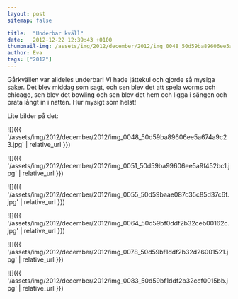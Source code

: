 ```yaml
---
layout: post
sitemap: false

title:  "Underbar kväll"
date:   2012-12-22 12:39:43 +0100
thumbnail-img: /assets/img/2012/december/2012/img_0048_50d59ba89606ee5a674a9c23.jpg
author: Eva
tags: ["2012"]
---
```


Gårkvällen var alldeles underbar! Vi hade jättekul och gjorde så mysiga saker. Det blev middag som sagt, och sen blev det att spela worms och chicago, sen blev det bowling och sen blev det hem och ligga i sängen och prata långt in i natten. Hur mysigt som helst!

Lite bilder på det:

![]({{ '/assets/img/2012/december/2012/img_0048_50d59ba89606ee5a674a9c23.jpg'  | relative_url }})

![]({{ '/assets/img/2012/december/2012/img_0051_50d59ba99606ee5a9f452bc1.jpg'  | relative_url }})

![]({{ '/assets/img/2012/december/2012/img_0055_50d59baae087c35c85d37c6f.jpg'  | relative_url }})

![]({{ '/assets/img/2012/december/2012/img_0064_50d59bf0ddf2b32ceb00162c.jpg'  | relative_url }})

![]({{ '/assets/img/2012/december/2012/img_0078_50d59bf1ddf2b32d26001521.jpg'  | relative_url }})

![]({{ '/assets/img/2012/december/2012/img_0083_50d59bf1ddf2b32ccf0015bb.jpg'  | relative_url }})

